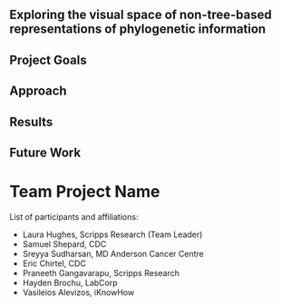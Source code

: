 
## Exploring the visual space of non-tree-based representations of phylogenetic information


## Project Goals

## Approach

## Results

## Future Work


# Team Project Name

List of participants and affiliations:
- Laura Hughes, Scripps Research (Team Leader)
- Samuel Shepard, CDC
- Sreyya Sudharsan, MD Anderson Cancer Centre
- Eric Chirtel, CDC
- Praneeth Gangavarapu, Scripps Research
- Hayden Brochu, LabCorp
- Vasileios Alevizos, iKnowHow
